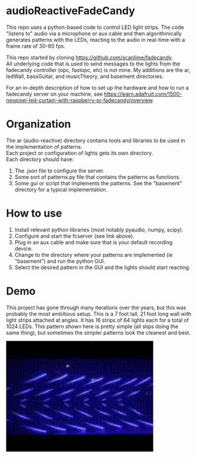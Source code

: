 # audioReactiveFadeCandy
This repo uses a python-based code to control LED light strips.  The code "listens to" audio via a microphone or aux cable and then algorithmically generates patterns with the LEDs, reacting to the audio in real-time with a frame rate of 30-60 fps.    

This repo started by cloning https://github.com/scanlime/fadecandy.  
All underlying code that is used to send messages to the lights from the fadecandy controller (opc, fastopc, etc) is not mine.
My additions are the ar, ledWall, bassGuitar, and musicTheory, and basement directories.  

For an in-depth description of how to set up the hardware and how to run a fadecandy server on your machine, see https://learn.adafruit.com/1500-neopixel-led-curtain-with-raspberry-pi-fadecandy/overview.

# Organization
The ar (audio-reactive) directory contains tools and libraries to be used in the implementation of patterns.  
Each project or configuration of lights gets its own directory.  
Each directory should have:  
1. The .json file to configure the server.  
2. Some sort of patterns.py file that contains the patterns as functions.  
3. Some gui or script that implements the patterns.
See the "basement" directory for a typical implementation.  

# How to use
1. Install relevant python libraries (most notably pyaudio, numpy, scipy).  
2. Configure and start the fcserver (see link above).  
3. Plug in an aux cable and make sure that is your default recording device.  
4. Change to the directory where your patterns are implemented (ie "basement") and run the python GUI.   
5. Select the desired pattern in the GUI and the lights should start reacting.   

# Demo
This project has gone through many iterations over the years, but this was probably the most ambitious setup.  This is a 7 foot tall, 21 foot long wall with light strips attached at angles.  It has 16 strips of 64 lights each for a total of 1024 LEDs.  This pattern shown here is pretty simple (all stips doing the same thing), but sometimes the simpler patterns look the cleanest and best.  

<img src="./wall_demo.gif" width="400" height="300" />
